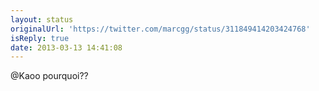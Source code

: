```yaml
---
layout: status
originalUrl: 'https://twitter.com/marcgg/status/311849414203424768'
isReply: true
date: 2013-03-13 14:41:08
---
```


@Kaoo pourquoi??
